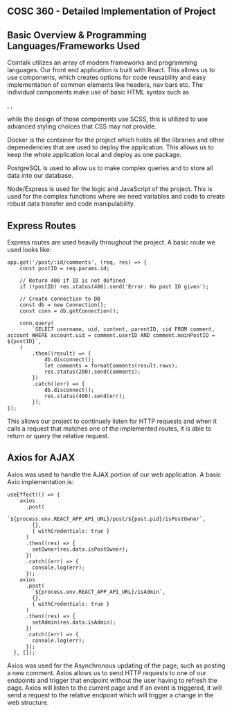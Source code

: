 ## COSC 360 - Detailed Implementation of Project


## Basic Overview & Programming Languages/Frameworks Used

Cointalk utilizes an array of modern frameworks and programming languages. Our front end application is built with React. 
This allows us to use components, which creates options for code reusability and easy implementation of common elements like headers, nav bars etc. 
The individual components make use of basic HTML syntax such as <div>, <a>, <p> while the design of those components use SCSS, this is utilized to use advanced styling choices that CSS may not provide.
  
 Docker is the container for the project which holds all the libraries and other depenedencies that are used to deploy the application. This allows us to keep the whole application local and deploy as one package.
 
 PostgreSQL is used to allow us to make complex queries and to store all data into our database.
 
 Node/Express is used for the logic and JavaScript of the project. This is used for the complex functions where we need variables and code to create robust data transfer and code manipulability.


## Express Routes
Express routes are used heavily throughout the project. A basic route we used looks like:
```// Get Comments
app.get('/post/:id/comments', (req, res) => {
    const postID = req.params.id;

    // Return 400 if ID is not defined
    if (!postID) res.status(400).send('Error: No post ID given');

    // Create connection to DB
    const db = new Connection();
    const conn = db.getConnection();

    conn.query(
        `SELECT username, uid, content, parentID, cid FROM comment, account WHERE account.uid = comment.userID AND comment.mainPostID = ${postID}`,
    )
        .then((result) => {
            db.disconnect();
            let comments = formatComments(result.rows);
            res.status(200).send(comments);
        })
        .catch((err) => {
            db.disconnect();
            res.status(400).send(err);
        });
});
```
This allows our project to continuely listen for HTTP requests and when it calls a request that matches one of the implemented routes, it is able to return or query the relative request. 


## Axios for AJAX

Axios was used to handle the AJAX portion of our web application. A basic Axio implementation is:
``` 
useEffect(() => {
    axios
      .post(
        `${process.env.REACT_APP_API_URL}/post/${post.pid}/isPostOwner`,
        {},
        { withCredentials: true }
      )
      .then((res) => {
        setOwner(res.data.isPostOwner);
      })
      .catch((err) => {
        console.log(err);
      });
    axios
      .post(
        `${process.env.REACT_APP_API_URL}/isAdmin`,
        {},
        { withCredentials: true }
      )
      .then((res) => {
        setAdmin(res.data.isAdmin);
      })
      .catch((err) => {
        console.log(err);
      });
  }, []);
  ```
  Axios was used for the Asynchronous updating of the page, such as posting a new comment. Axios allows us to send HTTP requests to one of our endpoints and trigger that endpoint without the user having to refresh the page. Axios will listen to the current page and if an event is triggered, it will send a request to the relative endpoint which will trigger a change in the web structure.
  
